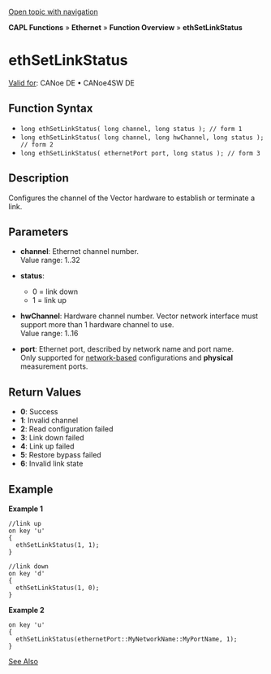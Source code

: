[Open topic with navigation](../../../../../CANoeDEFamily.htm#Topics/CAPLFunctions/IP/Functions/CAPLfunctionEthSetLinkStatus.md)

**CAPL Functions** » **Ethernet** » **Function Overview** » **ethSetLinkStatus**

# ethSetLinkStatus

[Valid for](../../../Shared/FeatureAvailability.md): CANoe DE • CANoe4SW DE

## Function Syntax

- `long ethSetLinkStatus( long channel, long status ); // form 1`
- `long ethSetLinkStatus( long channel, long hwChannel, long status ); // form 2`
- `long ethSetLinkStatus( ethernetPort port, long status ); // form 3`

## Description

Configures the channel of the Vector hardware to establish or terminate a link.

## Parameters

- **channel**: Ethernet channel number.  
  Value range: 1..32

- **status**:  
  - 0 = link down
  - 1 = link up

- **hwChannel**: Hardware channel number. Vector network interface must support more than 1 hardware channel to use.  
  Value range: 1..16

- **port**: Ethernet port, described by network name and port name.  
  Only supported for [network-based](../../../CANoeCANalyzer/Ethernet/EthernetPortBasedNetworkAccess.md) configurations and **physical** measurement ports.

## Return Values

- **0**: Success
- **1**: Invalid channel
- **2**: Read configuration failed
- **3**: Link down failed
- **4**: Link up failed
- **5**: Restore bypass failed
- **6**: Invalid link state

## Example

**Example 1**

```plaintext
//link up
on key 'u'
{
  ethSetLinkStatus(1, 1);
}

//link down
on key 'd'
{
  ethSetLinkStatus(1, 0);
}
```

**Example 2**

```plaintext
on key 'u'
{
  ethSetLinkStatus(ethernetPort::MyNetworkName::MyPortName, 1);
}
```

[See Also](javascript:void(0);)